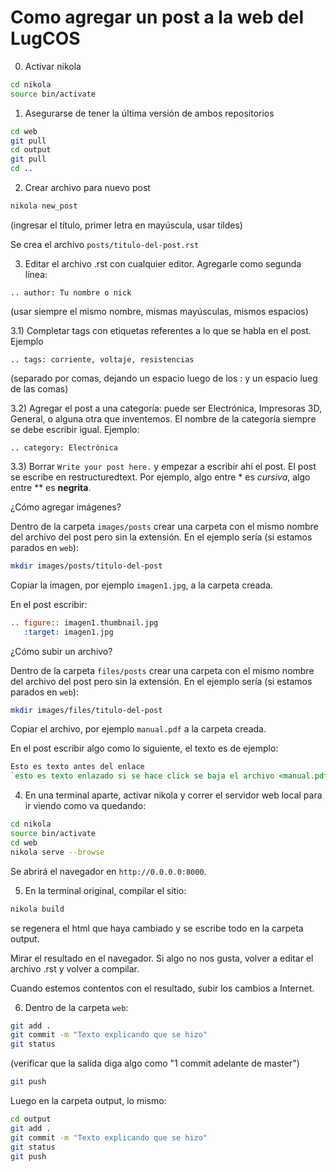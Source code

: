 # Como agregar un post a la web del LugCOS

0) Activar nikola

```bash
cd nikola
source bin/activate
```

1) Asegurarse de tener la última versión de ambos repositorios

```bash
cd web
git pull
cd output
git pull
cd ..
```

2) Crear archivo para nuevo post

```bash
nikola new_post
```
(ingresar el título, primer letra en mayúscula, usar tildes)

Se crea el archivo `posts/titulo-del-post.rst`

3) Editar el archivo .rst con cualquier editor. Agregarle como segunda línea: 

```
.. author: Tu nombre o nick
```

(usar siempre el mismo nombre, mismas mayúsculas, mismos espacios)

3.1) Completar tags con etiquetas referentes a lo que se habla en el post. Ejemplo

```
.. tags: corriente, voltaje, resistencias
```

(separado por comas, dejando un espacio luego de los : y un espacio lueg de las comas)

3.2) Agregar el post a una categoría: puede ser Electrónica, Impresoras 3D, General, o alguna otra que inventemos. El nombre de la categoría siempre se debe escribir igual. Ejemplo:

```
.. category: Electrónica
```

3.3) Borrar `Write your post here.` y empezar a escribir ahí el post. El post se escribe en restructuredtext. Por ejemplo, algo entre * es *cursiva*, algo entre ** es **negrita**.

¿Cómo agregar imágenes?

Dentro de la carpeta `images/posts` crear una carpeta con el mismo nombre del archivo del post pero sin la extensión. En el ejemplo sería (si estamos parados en `web`):

```bash
mkdir images/posts/titulo-del-post
```

Copiar la imagen, por ejemplo `imagen1.jpg`, a la carpeta creada.

En el post escribir:

```rst
.. figure:: imagen1.thumbnail.jpg
   :target: imagen1.jpg
```

¿Cómo subir un archivo?

Dentro de la carpeta `files/posts` crear una carpeta con el mismo nombre del archivo del post pero sin la extensión. En el ejemplo sería (si estamos parados en `web`):

```bash
mkdir images/files/titulo-del-post
```

Copiar el archivo, por ejemplo `manual.pdf` a la carpeta creada.

En el post escribir algo como lo siguiente, el texto es de ejemplo:

```rst
Esto es texto antes del enlace
`esto es texto enlazado si se hace click se baja el archivo <manual.pdf>`_.
```

4) En una terminal aparte, activar nikola y correr el servidor web local para ir viendo como va quedando:

```bash
cd nikola
source bin/activate
cd web
nikola serve --browse
```
Se abrirá el navegador en `http://0.0.0.0:8000`.

5) En la terminal original, compilar el sitio:


```bash
nikola build
```
se regenera el html que haya cambiado y se escribe todo en la carpeta output.

Mirar el resultado en el navegador. Si algo no nos gusta, volver a editar el archivo .rst y volver a compilar.

Cuando estemos contentos con el resultado, subir los cambios a Internet.

6) Dentro de la carpeta `web`:

```bash
git add .
git commit -m "Texto explicando que se hizo"
git status
```

(verificar que la salida diga algo como "1 commit adelante de master")


```bash
git push
```

Luego en la carpeta output, lo mismo:

```bash
cd output
git add .
git commit -m "Texto explicando que se hizo"
git status
git push
```


